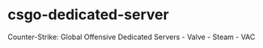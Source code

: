 csgo-dedicated-server
=====================

Counter-Strike: Global Offensive Dedicated Servers -  Valve - Steam - VAC
